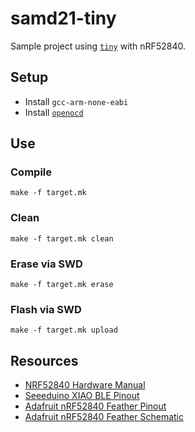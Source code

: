 # samd21-tiny
Sample project using [`tiny`](https://github.com/ryanplusplus/tiny) with nRF52840.

## Setup
- Install `gcc-arm-none-eabi`
- Install [`openocd`](https://sourceforge.net/p/openocd/code/ci/master/tree/)

## Use
### Compile
```shell
make -f target.mk
```

### Clean
```shell
make -f target.mk clean
```

### Erase via SWD
```shell
make -f target.mk erase
```

### Flash via SWD
```shell
make -f target.mk upload
```

## Resources
- [NRF52840 Hardware Manual](https://infocenter.nordicsemi.com/pdf/nRF52840_PS_v1.1.pdf)
- [Seeeduino XIAO BLE Pinout](https://files.seeedstudio.com/wiki/XIAO-BLE/pinout3.png)
- [Adafruit nRF52840 Feather Pinout](https://learn.adafruit.com/introducing-the-adafruit-nrf52840-feather/pinouts)
- [Adafruit nRF52840 Feather Schematic](https://cdn-learn.adafruit.com/assets/assets/000/068/545/original/circuitpython_nRF52840_Schematic_REV-D.png?1546364754)
